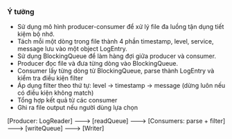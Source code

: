 ### Ý tưởng
- Sử dụng mô hình producer-consumer để xử lý file đa luồng tận dụng tiết kiệm bộ nhớ.
- Tách mỗi một dòng trong file thành 4 phần timestamp, level, service, message lưu vào một object LogEntry.
- Sử dụng BlockingQueue để làm hàng đợi giữa producer và consumer.
- Producer đọc file và đưa từng dòng vào BlockingQueue.
- Consumer lấy từng dòng từ BlockingQueue, parse thành LogEntry và kiểm tra điều kiện filter
- Áp dụng filter theo thứ tự: level -> timestamp -> message (dừng luôn nếu có điều kiện không match)
- Tổng hợp kết quả từ các consumer
- Ghi ra file output nếu người dùng lựa chọn

[Producer: LogReader] ---> [readQueue] ---> [Consumers: parse + filter] ---> [writeQueue] ---> [Writer]
